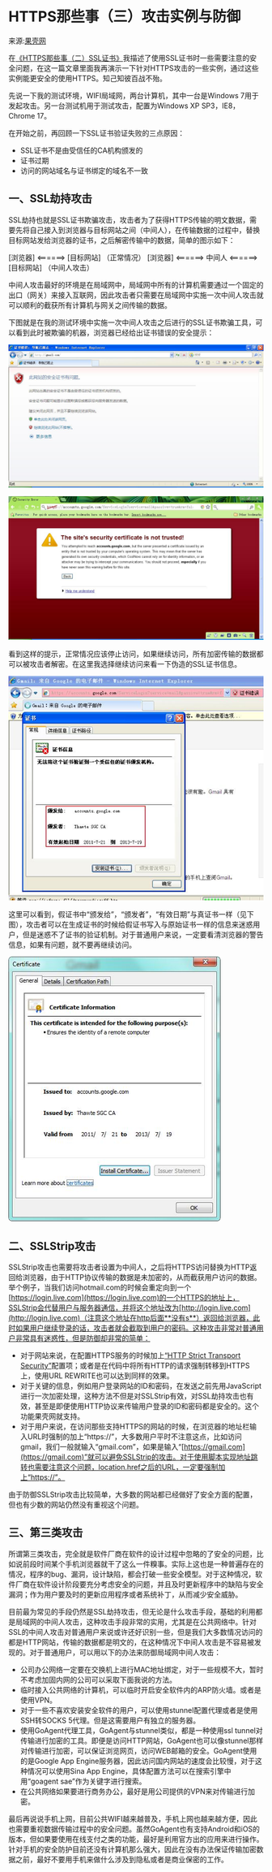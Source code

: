 # HTTPS那些事（三）攻击实例与防御 

来源:[果壳网](http://www.guokr.com/post/148613/)

[https-ssl-cert]:2.SSL证书.md

在[《HTTPS那些事（二）SSL证书》][https-ssl-cert]我描述了使用SSL证书时一些需要注意的安全问题，在这一篇文章里面我再演示一下针对HTTPS攻击的一些实例，通过这些实例能更安全的使用HTTPS。知己知彼百战不殆。

先说一下我的测试环境，WIFI局域网，两台计算机，其中一台是Windows 7用于发起攻击。另一台测试机用于测试攻击，配置为Windows XP SP3，IE8，Chrome 17。

在开始之前，再回顾一下SSL证书验证失败的三点原因：

* SSL证书不是由受信任的CA机构颁发的
* 证书过期
* 访问的网站域名与证书绑定的域名不一致

## 一、SSL劫持攻击
SSL劫持也就是SSL证书欺骗攻击，攻击者为了获得HTTPS传输的明文数据，需要先将自己接入到浏览器与目标网站之间（中间人），在传输数据的过程中，替换目标网站发给浏览器的证书，之后解密传输中的数据，简单的图示如下：

[浏览器] <======> [目标网站] （正常情况）
[浏览器] <======> 中间人 <======> [目标网站] （中间人攻击）

中间人攻击最好的环境是在局域网中，局域网中所有的计算机需要通过一个固定的出口（网关）来接入互联网，因此攻击者只需要在局域网中实施一次中间人攻击就可以顺利的截获所有计算机与网关之间传输的数据。

下图就是在我的测试环境中实施一次中间人攻击之后进行的SSL证书欺骗工具，可以看到此时被欺骗的机器，浏览器已经给出证书错误的安全提示：

![](ssl-secure-example-1.jpg)

![](ssl-secure-example-2.jpg)

看到这样的提示，正常情况应该停止访问，如果继续访问，所有加密传输的数据都可以被攻击者解密。在这里我选择继续访问来看一下伪造的SSL证书信息。

![](ssl-secure-example-3.jpg)

这里可以看到，假证书中“颁发给”，“颁发者”，“有效日期”与真证书一样（见下图），攻击者可以在生成证书的时候给假证书写入与原始证书一样的信息来迷惑用户，但是迷惑不了证书的验证机制。对于普通用户来说，一定要看清浏览器的警告信息，如果有问题，就不要再继续访问。

![](ssl-secure-example-4.jpg)

## 二、SSLStrip攻击
SSLStrip攻击也需要将攻击者设置为中间人，之后将HTTPS访问替换为HTTP返回给浏览器，由于HTTP协议传输的数据是未加密的，从而截获用户访问的数据。举个例子，当我们访问hotmail.com的时候会重定向到一个[https://login.live.com](https://login.live.com)的一个HTTPS的地址上，SSLStrip会代替用户与服务器通信，并将这个地址改为[http://login.live.com](http://login.live.com)（注意这个地址在http后面**没有s**）返回给浏览器，此时如果用户继续登录的话，攻击者就会截取到用户的密码。这种攻击非常对普通用户非常具有迷惑性，但是防御却非常的简单：

* 对于网站来说，在配置HTTPS服务的时候加上[“HTTP Strict Transport Security”](http://en.wikipedia.org/wiki/Strict_Transport_Security)配置项；或者是在代码中将所有HTTP的请求强制转移到HTTPS上，使用URL REWRITE也可以达到同样的效果。
* 对于关键的信息，例如用户登录网站的ID和密码，在发送之前先用JavaScript进行一次加密处理，这种方法不但是对SSLStrip有效，对SSL劫持攻击也有效，甚至是即便使用HTTP协议来传输用户登录的ID和密码都是安全的。这个功能果壳网就支持。
* 对于用户来说，在访问那些支持HTTPS的网站的时候，在浏览器的地址栏输入URL时强制的加上“https://”，大多数用户平时不注意这点，比如访问gmail，我们一般就输入“gmail.com”，如果是输入“[https://gmail.com](https://gmail.com)”就可以避免SSLStrip的攻击。对于使用脚本实现地址跳转也需要注意这个问题，location.href之后的URL，一定要强制加上“https://”。

由于防御SSLStrip攻击比较简单，大多数的网站都已经做好了安全方面的配置，但也有少数的网站仍然没有重视这个问题。

## 三、第三类攻击

所谓第三类攻击，完全就是软件厂商在软件的设计过程中忽略的了安全的问题，比如说前段时间某个手机浏览器就干了这么一件糗事。实际上这也是一种普遍存在的情况，程序的bug、漏洞，设计缺陷，都会打破一些安全模型。对于这种情况，软件厂商在软件设计阶段要充分考虑安全的问题，并且及时更新程序中的缺陷与安全漏洞；作为用户要及时的更新应用程序或者系统补丁，从而减少安全威胁。

目前最为常见的手段仍然是SSL劫持攻击，但无论是什么攻击手段，基础的利用都是局域网的中间人攻击，这种攻击手段非常的实用，尤其是在公共网络中。针对SSL的中间人攻击对普通用户来说或许还好识别一些，但是我们大多数情况访问的都是HTTP网站，传输的数据都是明文的，在这种情况下中间人攻击是不容易被发现的。对于普通用户，可以用以下的办法来防御局域网中间人攻击：

* 公司办公网络一定要在交换机上进行MAC地址绑定，对于一些规模不大，暂时不考虑加固内网的公司可以采取下面我说的方法。
* 临时接入公共网络的计算机，可以临时开启安全软件内的ARP防火墙。或者是使用VPN。
* 对于一些不喜欢安装安全软件的用户，可以使用stunnel配置代理或者是使用SSH转SOCKS 5代理。但是这需要用户有独立的服务器。
* 使用GoAgent代理工具，GoAgent与stunnel类似，都是一种使用ssl tunnel对传输进行加密的工具。即便是访问HTTP网站，GoAgent也可以像stunnel那样对传输进行加密，可以保证浏览网页，访问WEB邮箱的安全。GoAgent使用的是Google App Engine服务器，因此访问国内网站的速度会比较慢，对于这种情况可以使用Sina App Engine，具体配置方法可以在搜索引擎中用“goagent sae”作为关键字进行搜索。
* 在公共网络如果要进行商务办公，最好是用公司提供的VPN来对传输进行加密。

最后再说说手机上网，目前公共WIFI越来越普及，手机上网也越来越方便，因此也需要重视数据传输过程中的安全问题。虽然GoAgent也有支持Android和iOS的版本，但如果要使用在线支付之类的功能，最好是利用官方出的应用来进行操作。针对手机的安全防护目前还没有计算机那么强大，因此在没有办法保证传输加密数据之前，最好不要用手机来做什么涉及到隐私或者是商业保密的工作。

